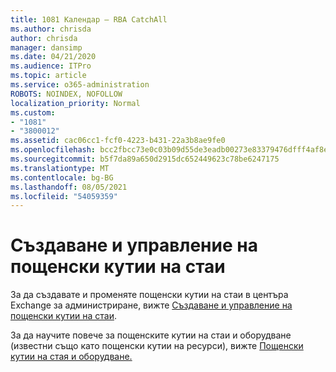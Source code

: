 ```yaml
---
title: 1081 Календар – RBA CatchAll
ms.author: chrisda
author: chrisda
manager: dansimp
ms.date: 04/21/2020
ms.audience: ITPro
ms.topic: article
ms.service: o365-administration
ROBOTS: NOINDEX, NOFOLLOW
localization_priority: Normal
ms.custom:
- "1081"
- "3800012"
ms.assetid: cac06cc1-fcf0-4223-b431-22a3b8ae9fe0
ms.openlocfilehash: bcc2fbcc73e0c03b09d55de3eadb00273e83379476dfff4af8e2c758c91230d5
ms.sourcegitcommit: b5f7da89a650d2915dc652449623c78be6247175
ms.translationtype: MT
ms.contentlocale: bg-BG
ms.lasthandoff: 08/05/2021
ms.locfileid: "54059359"
---
```

# <a name="create-and-manage-room-mailboxes"></a>Създаване и управление на пощенски кутии на стаи

За да създавате и променяте пощенски кутии на стаи в центъра Exchange за администриране, вижте [Създаване и управление на пощенски кутии на стаи](https://docs.microsoft.com/Exchange/recipients/room-mailboxes).

За да научите повече за пощенските кутии на стаи и оборудване (известни също като пощенски кутии на ресурси), вижте [Пощенски кутии на стая и оборудване.](https://docs.microsoft.com/microsoft-365/admin/manage/room-and-equipment-mailboxes)
